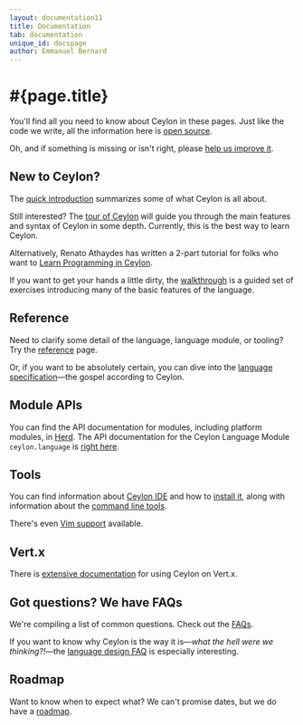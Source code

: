 ```yaml
---
layout: documentation11
title: Documentation
tab: documentation
unique_id: docspage
author: Emmanuel Bernard
---
```


# #{page.title}

You'll find all you need to know about Ceylon in these pages. Just like the
code we write, all the information here is [open source](/code/licenses).

Oh, and if something is missing or isn't right, please 
[help us improve it](/code/website). 

## New to Ceylon?

The [quick introduction](introduction) summarizes some of what Ceylon is all 
about.

Still interested? The [tour of Ceylon](tour) will guide you through the main 
features and syntax of Ceylon in some depth. Currently, this is the best way 
to learn Ceylon.

Alternatively, Renato Athaydes has written a 2-part tutorial for folks who
want to [Learn Programming in Ceylon][].

If you want to get your hands a little dirty, the [walkthrough](walkthrough) 
is a guided set of exercises introducing many of the basic features of the 
language.

[Learn Programming in Ceylon]: http://renatoathaydes.github.io/Learn-Programming-In-Ceylon-Part-1/

## Reference

Need to clarify some detail of the language, language module, or tooling? 
Try the [reference](reference) page.

Or, if you want to be absolutely certain, you can dive into the 
[language specification](spec)&mdash;the gospel according to Ceylon.

## Module APIs

You can find the API documentation for modules, including platform modules, 
in [Herd](https://herd.ceylon-lang.org/). The API documentation for the 
Ceylon Language Module `ceylon.language` is 
[right here](#{site.urls.apidoc_1_1}/index.html).

## Tools

You can find information about [Ceylon IDE](ide) and how to 
[install it](ide/install), along with information about the 
[command line tools](reference/tool/ceylon/).

There's even [Vim support](resources/vim) available.

## Vert.x

There is [extensive documentation](http://vertx.io/core_manual_ceylon.html) 
for using Ceylon on Vert.x.

## Got questions? We have FAQs

We're compiling a list of common questions. Check out the [FAQs](faq). 

If you want to know why Ceylon is the way it is&mdash;_what the hell were we 
thinking?!_&mdash;the [language design FAQ](faq/language-design) is especially 
interesting.

## Roadmap

Want to know when to expect what? We can't promise dates, but we do have a 
[roadmap](roadmap).

